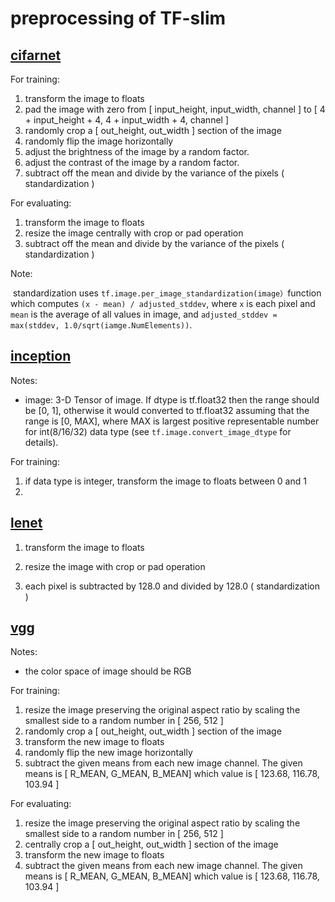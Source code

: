 #	preprocessing of TF-slim

##	[cifarnet](https://github.com/tensorflow/models/blob/master/research/slim/preprocessing/cifarnet_preprocessing.py)

For training:

1. transform the image to floats
2. pad the image with zero from [ input_height, input_width, channel ] to [ 4 + input_height + 4, 4 + input_width + 4, channel ]
3. randomly crop a  [ out_height, out_width ]  section of the image
4. randomly flip the image horizontally
5. adjust the brightness of the image by a random factor.
6. adjust the contrast of the image by a random factor.
7. subtract off the mean and divide by the variance of the pixels ( standardization )

For evaluating:

1. transform the image to floats
2. resize the image centrally with crop or pad operation
3. subtract off the mean and divide by the variance of the pixels ( standardization )

Note:	

​	standardization uses `tf.image.per_image_standardization(image）`function which  computes `(x - mean) / adjusted_stddev`, where `x` is each pixel and `mean` is the average of all values in image, and `adjusted_stddev = max(stddev, 1.0/sqrt(iamge.NumElements))`.

##	[inception](https://github.com/tensorflow/models/blob/master/research/slim/preprocessing/inception_preprocessing.py)

Notes:

*  image: 3-D Tensor of image. If dtype is tf.float32 then the range should be
      [0, 1], otherwise it would converted to tf.float32 assuming that the range
      is [0, MAX], where MAX is largest positive representable number for
      int(8/16/32) data type (see `tf.image.convert_image_dtype` for details).

For training:

1. if data type is integer, transform the image to floats between 0 and 1
2. 

## [lenet](https://github.com/tensorflow/models/blob/master/research/slim/preprocessing/lenet_preprocessing.py)

1. transform the image to floats

2. resize the image with crop or pad operation

3. each pixel is  subtracted by 128.0 and divided by 128.0 ( standardization )

##	[vgg](https://github.com/tensorflow/models/blob/master/research/slim/preprocessing/vgg_preprocessing.py)

Notes:

* the color space of image should be RGB

For training:

1. resize the image  preserving the original aspect ratio by scaling the smallest side to a random number in [ 256, 512 ] 
2. randomly crop a  [ out_height, out_width ]  section of the image
3. transform the new image to floats
4. randomly flip the new image horizontally
5. subtract the given means from each new image channel. The given means is [ R_MEAN, G_MEAN, B_MEAN] which value is [ 123.68, 116.78, 103.94 ]

For evaluating:
1.	resize the image  preserving the original aspect ratio by scaling the smallest side to a random number in [ 256, 512 ] 
2.	centrally crop a  [ out_height, out_width ]  section of the image
3.	transform the new image to floats
4.	subtract the given means from each new image channel. The given means is [ R_MEAN, G_MEAN, B_MEAN] which value is [ 123.68, 116.78, 103.94 ]